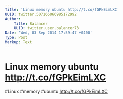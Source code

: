 ```yaml
---
Title: 'Linux memory ubuntu http://t.co/fGPkEimLXC'
UUID: twitter.507166066985172992
Author:
    Title: Balancer
    UUID: twitter.user.balancer73
Date: 'Wed, 03 Sep 2014 17:59:47 +0400'
Type: Post
Markup: Text
---
```


# Linux memory ubuntu http://t.co/fGPkEimLXC

#Linux #memory #ubuntu http://t.co/fGPkEimLXC